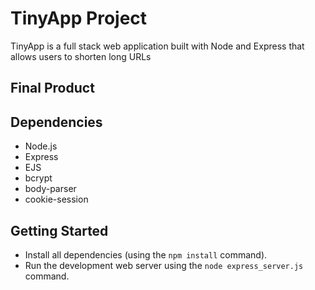 # TinyApp Project

TinyApp is a full stack web application built with Node and Express that allows users to shorten long URLs

## Final Product


## Dependencies

- Node.js
- Express
- EJS
- bcrypt
- body-parser
- cookie-session

## Getting Started

- Install all dependencies (using the `npm install` command).
- Run the development web server using the `node express_server.js` command.

